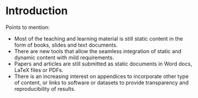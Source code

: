 # Introduction


Points to mention:

- Most of the teaching and learning material is still static content in the
  form of books, slides and text documents.
- There are new tools that allow the seamless integration of static and dynamic
  content with mild requirements.
- Papers and articles are still submitted as static documents in Word docs,
  LaTeX files or PDFs.
- There is an increasing interest on appendices to incorporate other type of
  content, or links to software or datasets to provide transparency and
  reproducibility of results.
